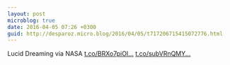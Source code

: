```yaml
---
layout: post
microblog: true
date: 2016-04-05 07:26 +0300
guid: http://desparoz.micro.blog/2016/04/05/t717206715415072776.html
---
```

Lucid Dreaming  via NASA [t.co/BRXo7piOI...](https://t.co/BRXo7piOI9) [t.co/subVRnQMY...](https://t.co/subVRnQMYs)
